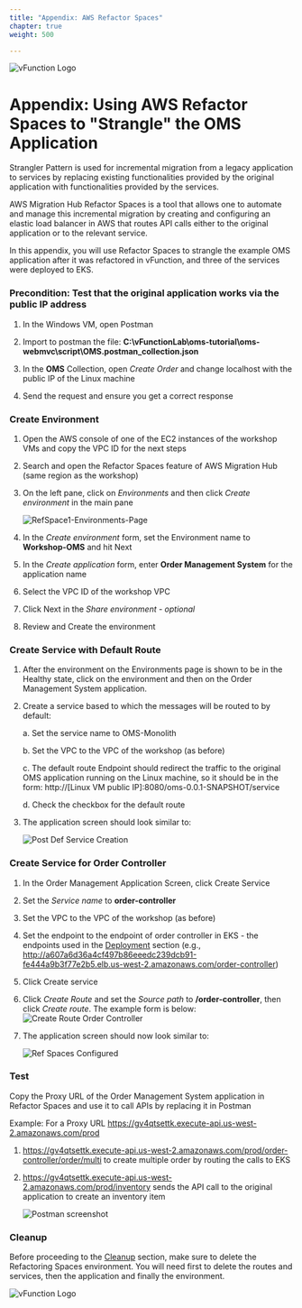 ```yaml
---
title: "Appendix: AWS Refactor Spaces"
chapter: true
weight: 500

---
```

![vFunction Logo](/images/vFunction.png)

# Appendix: Using AWS Refactor Spaces to "Strangle" the OMS Application

Strangler Pattern is used for incremental migration from a legacy application to services by replacing existing functionalities provided by the original application with functionalities provided by the services. 

AWS Migration Hub Refactor Spaces is a tool that allows one to automate and manage this incremental migration by creating and configuring an elastic load balancer in AWS that routes API calls either to the original application or to the relevant service.

In this appendix, you will use Refactor Spaces to strangle the example OMS application after it was refactored in vFunction, and three of the services were deployed to EKS.


### Precondition: Test that the original application works via the public IP address

1. In the Windows VM, open Postman

2. Import to postman the file: **C:\vFunctionLab\oms-tutorial\oms-webmvc\script\OMS.postman_collection.json**

3. In the **OMS** Collection, open *Create Order* and change localhost with the public IP of the Linux machine

4. Send the request and ensure you get a correct response


### Create Environment

1. Open the AWS console of one of the EC2 instances of the workshop VMs and copy the VPC ID for the next steps

2. Search and open the Refactor Spaces feature of AWS Migration Hub (same region as the workshop)

3. On the left pane, click on *Environments* and then click *Create environment* in the main pane

    ![RefSpace1-Environments-Page](/images/RefSpace-1-Environemnts-Page.png)    

4. In the *Create environment* form, set the Environment name to **Workshop-OMS** and hit Next

5. In the *Create application* form, enter **Order Management System** for the application name

6. Select the VPC ID of the workshop VPC

7. Click Next in the *Share environment - optional*

8. Review and Create the environment

### Create Service with Default Route

1. After the environment on the Environments page is shown to be in the Healthy state, click on the environment and then on the Order Management System application. 

2. Create a service based to which the messages will be routed to by default:

    a. Set the service name to OMS-Monolith

    b. Set the VPC to the VPC of the workshop (as before)

    c. The default route Endpoint should redirect the traffic to the original OMS application running on the Linux machine, so it should be in the form: http://[Linux VM public IP]:8080/oms-0.0.1-SNAPSHOT/service

    d. Check the checkbox for the default route

3. The application screen should look similar to:

    ![Post Def Service Creation](/images/RefSpace2-DefaultServiceResult.png)

### Create Service for Order Controller

1. In the Order Management Application Screen, click Create Service

2. Set the *Service name* to **order-controller**

3. Set the VPC to the VPC of the workshop (as before)

4. Set the endpoint to the endpoint of order controller in EKS - the endpoints used in the [Deployment](/50_deployment/_index.aws.html) section (e.g., http://a607a6d36a4cf497b86eeedc239dcb91-fe444a9b3f77e2b5.elb.us-west-2.amazonaws.com/order-controller)

5. Click Create service

6. Click *Create Route* and set the *Source path* to **/order-controller**, then click *Create route*. The example form is below:
    ![Create Route Order Controller](/images/RefSpace3-CreateRoute.png)

7. The application screen should now look similar to:

    ![Ref Spaces Configured](/images/RefSpace4-Configured.png)

### Test

Copy the Proxy URL of the Order Management System application in Refactor Spaces and use it to call APIs by replacing it in Postman

Example: For a Proxy URL https://gv4qtsettk.execute-api.us-west-2.amazonaws.com/prod

1. https://gv4qtsettk.execute-api.us-west-2.amazonaws.com/prod/order-controller/order/multi to create multiple order by routing the calls to EKS

2. https://gv4qtsettk.execute-api.us-west-2.amazonaws.com/prod/inventory  sends the API call to the original application to create an inventory item

    ![Postman screenshot](/images/RefSpace5-Postman.png)

### Cleanup

Before proceeding to the [Cleanup](/300_cleanup.html) section, make sure to delete the Refactoring Spaces environment. You will need first to delete the routes and services, then the application and finally the environment.

![vFunction Logo](/images/vFunction.png)
